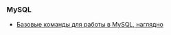 ### MySQL

+ [Базовые команды для работы в MySQL, наглядно](https://github.com/OlgaVi-QA/MySQL/blob/main/%D0%A0%D0%B0%D0%B1%D0%BE%D1%82%D0%B0%20%D1%81%20MySQL%20CLI.docx)
